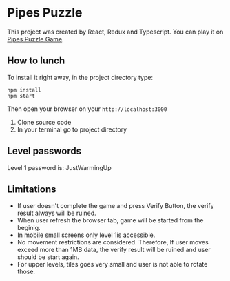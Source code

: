 # Pipes Puzzle

This project was created by React, Redux and Typescript. You can play it on [Pipes Puzzle Game](https://nilou.daneshvar.me).

## How to lunch

To install it right away, in the project directory type:

    npm install
    npm start

Then open your browser on your `http://localhost:3000`

1. Clone source code
2. In your terminal go to project directory

## Level passwords

Level 1 password is: JustWarmingUp

## Limitations

* If user doesn't complete the game and press Verify Button, the verify result always will be ruined.
* When user refresh the browser tab, game will be started from the beginig.
* In mobile small screens only level 1is accessible.
* No movement restrictions are considered. Therefore, If user moves exceed more than 1MB data, the verify result will be ruined and user should be start again.
* For upper levels, tiles goes very small and user is not able to rotate those.

